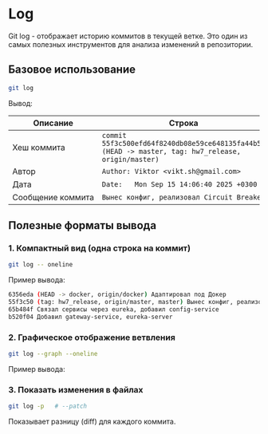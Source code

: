 # Log
Git log - отображает историю коммитов в текущей ветке. Это один из самых полезных инструментов для анализа изменений в репозитории.
## Базовое использование
```bash
git log
```
Вывод:

| Описание                       | Строка                                                                                              |
| ------------------------------ | --------------------------------------------------------------------------------------------------- |
| Хеш коммита                    | `commit 55f3c500efd64f8240db08e59ce648135fa44b56 (HEAD -> master, tag: hw7_release, origin/master)` |
| Автор                          | `Author: Viktor <vikt.sh@gmail.com>`                                                                |
| Дата                           | `Date:   Mon Sep 15 14:06:40 2025 +0300`                                                            |
| <nobr>Сообщение коммита</nobr> | `Вынес конфиг, реализовал Circuit Breaker`                                                          |
## Полезные форматы вывода
### 1. Компактный вид (одна строка на коммит)
```bash
git log -- oneline
```
Пример вывода:
```bash
6356eda (HEAD -> docker, origin/docker) Адаптировал под Докер
55f3c50 (tag: hw7_release, origin/master, master) Вынес конфиг, реализовал Circuit Breaker
65b484f Связал сервисы через eureka, добавил config-service
b520f04 Добавил gateway-service, eureka-server
```
### 2. Графическое отображение ветвления
```bash
git log --graph --oneline
```
Пример вывода:
### 3. Показать изменения в файлах
```bash
git log -p   # --patch
```
Показывает разницу (diff) для каждого коммита.